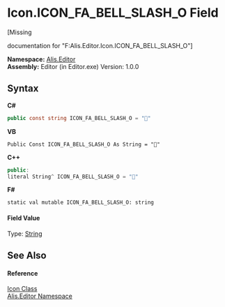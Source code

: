 # Icon.ICON_FA_BELL_SLASH_O Field
 

\[Missing <summary> documentation for "F:Alis.Editor.Icon.ICON_FA_BELL_SLASH_O"\]

**Namespace:**&nbsp;<a href="b150ade4-39de-a232-5f06-d3cdc1b2c538">Alis.Editor</a><br />**Assembly:**&nbsp;Editor (in Editor.exe) Version: 1.0.0

## Syntax

**C#**<br />
``` C#
public const string ICON_FA_BELL_SLASH_O = ""
```

**VB**<br />
``` VB
Public Const ICON_FA_BELL_SLASH_O As String = ""
```

**C++**<br />
``` C++
public:
literal String^ ICON_FA_BELL_SLASH_O = ""
```

**F#**<br />
``` F#
static val mutable ICON_FA_BELL_SLASH_O: string
```


#### Field Value
Type: <a href="https://docs.microsoft.com/dotnet/api/system.string" target="_blank">String</a>

## See Also


#### Reference
<a href="cc0f883c-67f8-f772-c6d7-a60b129f22a7">Icon Class</a><br /><a href="b150ade4-39de-a232-5f06-d3cdc1b2c538">Alis.Editor Namespace</a><br />